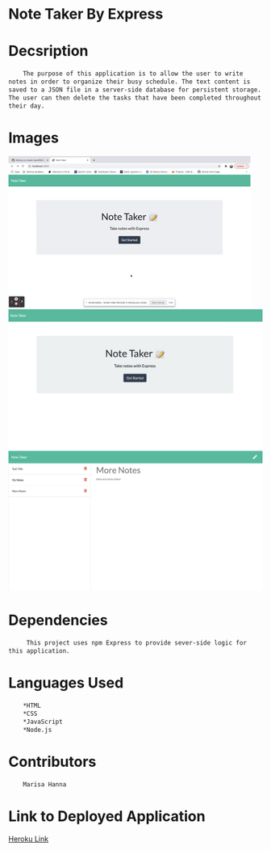 #       Note Taker By Express


#       Decsription

        The purpose of this application is to allow the user to write notes in order to organize their busy schedule. The text content is saved to a JSON file in a server-side database for persistent storage. The user can then delete the tasks that have been completed throughout their day.



#       Images

![giphy](./images/giphy.gif)
![screen-shot1](./images/screen-shot1.png)
![screen-shot2](./images/screen-shot2.png)

#       Dependencies 


         This project uses npm Express to provide sever-side logic for this application.



#       Languages Used

        *HTML
        *CSS
        *JavaScript
        *Node.js



#       Contributors 

        Marisa Hanna



#       Link to Deployed Application


[Heroku Link](https://aqueous-wildwood-29107.herokuapp.com/)



